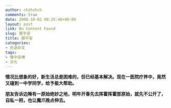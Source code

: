 ```yaml
---
author: chzhshch
comments: true
date: 2008-10-02 08:25:48+00:00
layout: post
link: No Content Found
slug: 报平安
title: 报平安
categories:
- 白话杂文
tags:
- 缠中说禅
- 文化
---
```


			

**情况比想象的好，新生活总是困难的，但已经基本解决。现在一医院疗养中，竟然又碰到一中学同学，给予极大帮助。**

**朋友告诉边陲有一原始绝妙之地，明年开春先去挥霍挥霍那原始，就先不公开了，自私一把，也让魔爪晚点伸去。**
